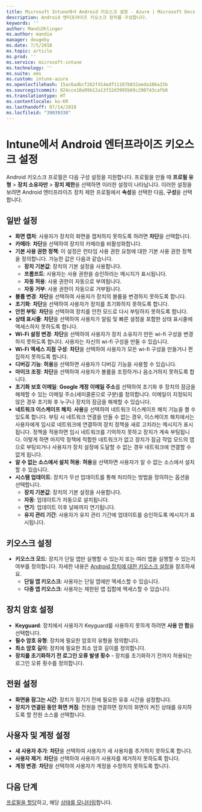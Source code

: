 ```yaml
---
title: Microsoft Intune에서 Android 키오스크 설정 - Azure | Microsoft Docs
description: Android 엔터프라이즈 키오스크 장치를 구성합니다.
keywords: ''
author: MandiOhlinger
ms.author: mandia
manager: dougeby
ms.date: 7/5/2018
ms.topic: article
ms.prod: ''
ms.service: microsoft-intune
ms.technology: ''
ms.suite: ems
ms.custom: intune-azure
ms.openlocfilehash: 15ac6adbcf262fd14edf11107b032aeda106a15b
ms.sourcegitcommit: 024cce10a99b12a13f32d3995b69c290743cafb8
ms.translationtype: HT
ms.contentlocale: ko-KR
ms.lasthandoff: 07/14/2018
ms.locfileid: "39039338"
---
```

# <a name="android-enterprise-kiosk-settings-in-intune"></a>Intune에서 Android 엔터프라이즈 키오스크 설정

Android 키오스크 프로필은 다음 구성 설정을 지원합니다. 프로필을 만들 때 **프로필 유형** > **장치 소유자만** > **장치 제한**을 선택하면 이러한 설정이 나타납니다. 이러한 설정을 보려면 Android 엔터프라이즈 장치 제한 프로필에서 **속성**을 선택한 다음, **구성**을 선택합니다.

## <a name="general-settings"></a>일반 설정

- **화면 캡처**: 사용자가 장치의 화면을 캡처하지 못하도록 하려면 **차단**을 선택합니다.
- **카메라**: **차단**을 선택하여 장치의 카메라를 비활성화합니다.
- **기본 사용 권한 정책**: 이 설정은 런타임 사용 권한 요청에 대한 기본 사용 권한 정책을 정의합니다. 가능한 값은 다음과 같습니다.
    - **장치 기본값**: 장치의 기본 설정을 사용합니다.
    - **프롬프트**: 사용자는 사용 권한을 승인하라는 메시지가 표시됩니다.
    - **자동 허용**: 사용 권한이 자동으로 부여됩니다.
    - **자동 거부**: 사용 권한이 자동으로 거부됩니다.
- **볼륨 변경**: **차단**을 선택하여 사용자가 장치의 볼륨을 변경하지 못하도록 합니다.
- **초기화**: **차단**을 선택하여 사용자가 장치를 초기화하지 못하도록 합니다.
- **안전 부팅**: **차단**을 선택하여 장치를 안전 모드로 다시 부팅하지 못하도록 합니다.
- **상태 표시줄**: **차단**을 선택하여 사용자가 알림 및 빠른 설정을 포함한 상태 표시줄에 액세스하지 못하도록 합니다.
- **Wi-Fi 설정 변경**: **차단**을 선택하여 사용자가 장치 소유자가 만든 wi-fi 구성을 변경하지 못하도록 합니다. 사용자는 자신의 wi-fi 구성을 만들 수 있습니다.
- **Wi-Fi 액세스 지점 구성**: **차단**을 선택하여 사용자가 모든 wi-fi 구성을 만들거나 편집하지 못하도록 합니다.
- **디버깅 기능**: **허용**을 선택하면 사용자가 디버깅 기능을 사용할 수 있습니다.
- **마이크 조정**: **차단**을 선택하여 사용자가 볼륨을 조정하거나 음소거하지 못하도록 합니다.
- **초기화 보호 이메일**: **Google 계정 이메일 주소**를 선택하여 초기화 후 장치의 잠금을 해제할 수 있는 이메일 주소(세미콜론으로 구분)를 정의합니다. 이메일이 지정되지 않은 경우 초기화 후 누구나 장치의 잠금을 해제할 수 있습니다.
- **네트워크 이스케이프 해치**: **사용**을 선택하여 네트워크 이스케이프 해치 기능을 켤 수 있도록 합니다. 부팅 시 네트워크 연결을 만들 수 없는 경우, 이스케이프 해치에서는 사용자에게 임시로 네트워크에 연결하여 장치 정책을 새로 고치라는 메시지가 표시됩니다. 정책을 적용하면 임시 네트워크를 기억하지 못하고 장치가 계속 부팅됩니다. 이렇게 하면 마지막 정책에 적합한 네트워크가 없고 장치가 잠금 작업 모드의 앱으로 부팅되거나 사용자가 장치 설정에 도달할 수 없는 경우 네트워크에 연결할 수 없게 됩니다.
- **알 수 없는 소스에서 설치 허용**: **허용**을 선택하면 사용자가 알 수 없는 소스에서 설치할 수 있습니다.
- **시스템 업데이트**: 장치가 무선 업데이트를 통해 처리하는 방법을 정의하는 옵션을 선택합니다.
    - **장치 기본값**: 장치의 기본 설정을 사용합니다.
    - **자동**: 업데이트가 자동으로 설치됩니다.
    - **연기**: 업데이트 이후 날짜까지 연기됩니다.
    - **유지 관리 기간**: 사용자가 유지 관리 기간에 업데이트를 승인하도록 메시지가 표시됩니다.

## <a name="kiosk-settings"></a>키오스크 설정

- **키오스크 모드**: 장치가 단일 앱만 실행할 수 있는지 또는 여러 앱을 실행할 수 있는지 여부를 정의합니다. 자세한 내용은 [Android 장치에 대한 키오스크 설정](android-kiosk-settings.md)을 참조하세요.
    - **단일 앱 키오스크**: 사용자는 단일 앱에만 액세스할 수 있습니다.
    - **다중 앱 키오스크**: 사용자는 제한된 앱 집합에 액세스할 수 있습니다.

## <a name="device-password-settings"></a>장치 암호 설정

- **Keyguard**: 장치에서 사용자가 Keyguard를 사용하지 못하게 하려면 **사용 안 함**을 선택합니다.
- **필수 암호 유형**: 장치에 필요한 암호의 유형을 정의합니다.
- **최소 암호 길이**: 장치에 필요한 최소 암호 길이를 정의합니다.
- **장치를 초기화하기 전 로그인 오류 발생 횟수** - 장치를 초기화하기 전까지 허용되는 로그인 오류 횟수를 정의합니다.

## <a name="power-settings"></a>전원 설정

- **화면을 잠그는 시간**: 장치가 잠기기 전에 필요한 유휴 시간을 설정합니다.
- **장치가 연결된 동안 화면 켜짐**: 전원을 연결하면 장치의 화면이 켜진 상태를 유지하도록 할 전원 소스를 선택합니다.

## <a name="users-and-accounts-settings"></a>사용자 및 계정 설정

- **새 사용자 추가**: **차단**을 선택하여 사용자가 새 사용자를 추가하지 못하도록 합니다.
- **사용자 제거**: **차단**을 선택하여 사용자가 사용자를 제거하지 못하도록 합니다.
- **계정 변경**: **차단**을 선택하여 사용자가 계정을 수정하지 못하도록 합니다.

## <a name="next-steps"></a>다음 단계
[프로필을 할당](device-profile-assign.md)하고, 해당 [상태를 모니터링](device-profile-monitor.md)합니다.



